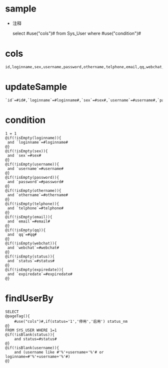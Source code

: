 sample
===
* 注释

	select #use("cols")# from Sys_User where #use("condition")#

cols
===

	id,loginname,sex,username,password,othername,telphone,email,qq,webchat,status,expiredate

updateSample
===

	`id`=#id#,`loginname`=#loginname#,`sex`=#sex#,`username`=#username#,`password`=#password#,`othername`=#othername#,`telphone`=#telphone#,`email`=#email#,`qq`=#qq#,`webchat`=#webchat#,`status`=#status#,`expiredate`=#expiredate#

condition
===

	1 = 1  
	@if(!isEmpty(loginname)){
	 and `loginname`=#loginname#
	@}
	@if(!isEmpty(sex)){
	 and `sex`=#sex#
	@}
	@if(!isEmpty(username)){
	 and `username`=#username#
	@}
	@if(!isEmpty(password)){
	 and `password`=#password#
	@}
	@if(!isEmpty(othername)){
	 and `othername`=#othername#
	@}
	@if(!isEmpty(telphone)){
	 and `telphone`=#telphone#
	@}
	@if(!isEmpty(email)){
	 and `email`=#email#
	@}
	@if(!isEmpty(qq)){
	 and `qq`=#qq#
	@}
	@if(!isEmpty(webchat)){
	 and `webchat`=#webchat#
	@}
	@if(!isEmpty(status)){
	 and `status`=#status#
	@}
	@if(!isEmpty(expiredate)){
	 and `expiredate`=#expiredate#
	@}
	
findUserBy
===

	SELECT 
	@pageTag(){
		#use("cols")#,if(status='1','停用','启用') status_nm
	@} 
	FROM SYS_USER WHERE 1=1
	@if(!isBlank(status)){
		and status=#status#
	@} 
	@if(!isBlank(username)){
		and (username like #'%'+username+'%'# or loginname=#'%'+username+'%'#)
	@}
